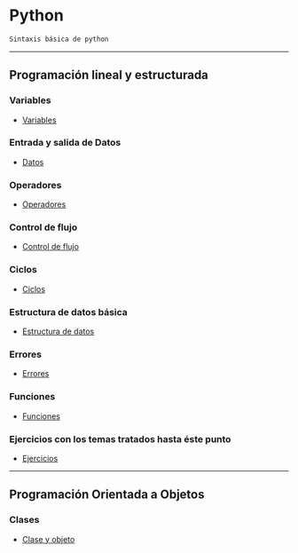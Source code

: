 # **Python**

```txt
Sintaxis básica de python
```
---

## **Programación lineal y estructurada**
### **Variables**
* [Variables](lineal-structured/md/variables/variables.md)

### **Entrada y salida de Datos**
* [Datos](lineal-structured/md/io/datos.md)
<!--    * [**PENDIENTE** - Entrada de datos](lineal-structured/md/)-->
<!--    * [**PENDIENTE** - Salida de datos](lineal-structured/md/io/input/prompt.md)-->

### **Operadores**
* [Operadores](lineal-structured/md/operadores/operadores.md)
<!--    * [**PENDIENTE** - Booleanos](lineal-structured/md/)-->
<!--    * [**PENDIENTE** - Asignación](lineal-structured/md/)-->
<!--    * [**PENDIENTE** - Relacionales o Comparación](lineal-structured/md/)-->
<!--    * [**PENDIENTE** - Aritméticos](lineal-structured/md/)-->
<!--    * [**PENDIENTE** - Incremento y decremento](lineal-structured/md/)-->

### **Control de flujo**
* [Control de flujo](lineal-structured/md/decisiones/decisiones.md)
<!--    * [**PENDIENTE** - If](lineal-structured/md/)-->
<!--    * [**PENDIENTE** - If else](lineal-structured/md/)-->
<!--    * [**PENDIENTE** - Switch](lineal-structured/md/)-->
<!--    * [**PENDIENTE** - Ternario](lineal-structured/md/)-->

### **Ciclos**
* [Ciclos](lineal-structured/md/ciclos/ciclos.md)
<!--    * [**PENDIENTE** - While](lineal-structured/md/)-->
<!--    * [**PENDIENTE** - Do/While](lineal-structured/md/)-->
<!--    * [**PENDIENTE** - For](lineal-structured/md/)-->

### **Estructura de datos básica**
* [Estructura de datos](lineal-structured/md/estructura_de_datos/estructura_de_datos.md)
<!--    * [**PENDIENTE** - Arreglos](lineal-structured/md/)
<!--        * [**PENDIENTE** - Unidimensionales](lineal-structured/md/)-->
<!--        * [**PENDIENTE** - Bidimensionales](lineal-structured/md/)-->

### **Errores**
* [Errores](lineal-structured/md/errores/errores.md)

### **Funciones**
* [Funciones](lineal-structured/md/function/function.md)
<!--    * [**PENDIENTE** - Funciones con parámetros](lineal-structured/md/)-->
<!--    * [**PENDIENTE** - Funciones con return](lineal-structured/md/)-->

### **Ejercicios con los temas tratados hasta éste punto**
* [Ejercicios](lineal-structured/md/ejercicios/ejercicios.md)
<!-- --- -->

<!-- [**PENDIENTE** - Lectura recomendada]() -->

---

## **Programación Orientada a Objetos**
### **Clases**
* [Clase y objeto](oop/class-object/main.py)
